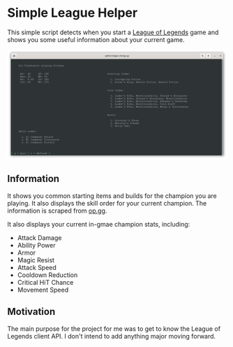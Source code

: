 # Simple League Helper

This simple script detects when you start a [League of Legends](https://leagueoflegends.com/) game and shows you some useful information about your current game.

![Example output](images/example.png)

## Information

It shows you common starting items and builds for the champion you are playing. It also displays the skill order for your current champion.
The information is scraped from [op.gg](https://op.gg/).

It also displays your current in-gmae champion stats, including:
* Attack Damage
* Ability Power
* Armor
* Magic Resist
* Attack Speed
* Cooldown Reduction
* Critical HiT Chance
* Movement Speed

## Motivation

The main purpose for the project for me was to get to know the League of Legends client API. I don't intend to add anything major moving forward.

